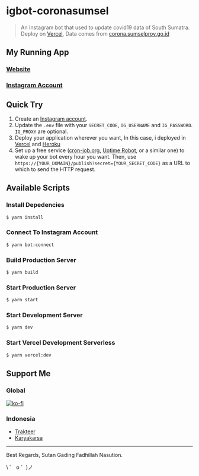 # igbot-coronasumsel

> An Instagram bot that used to update covid19 data of South Sumatra. Deploy on [Vercel](https://vercel.com), Data comes from [corona.sumselprov.go.id](https://corona.sumselprov.go.id)

## My Running App
### [Website](https://coronasumsel.sutanlab.id)
### [Instagram Account](https://instagram.com/corona.sumsel)

## Quick Try
1. Create an [Instagram account](https://www.instagram.com/accounts/emailsignup/).
2. Update the `.env` file with your `SECRET_CODE`, `IG_USERNAME` and `IG_PASSWORD`. `IG_PROXY` are optional.
3. Deploy your application wherever you want, In this case, i deployed in [Vercel](https://vercel.com) and [Heroku](https://www.heroku.com/)
4. Set up a free service ([cron-job.org](https://cron-job.org/en/), [Uptime Robot](https://uptimerobot.com/), or a similar one) to wake up your bot every hour you want. Then, use `https://{YOUR_DOMAIN}/publish?secret={YOUR_SECRET_CODE}` as a URL to which to send the HTTP request.

## Available Scripts
### Install Depedencies
```bash
$ yarn install
```

### Connect To Instagram Account
```bash
$ yarn bot:connect
```

### Build Production Server
```bash
$ yarn build
```

### Start Production Server
```bash
$ yarn start
```

### Start Development Server
```bash
$ yarn dev
```

### Start Vercel Development Serverless
```bash
$ yarn vercel:dev
```

## Support Me
### Global
[![ko-fi](https://www.ko-fi.com/img/githubbutton_sm.svg)](https://ko-fi.com/B0B71P7PB)
### Indonesia
- [Trakteer](https://trakteer.id/sutanlab)
- [Karyakarsa](https://karyakarsa.com/sutanlab)

---
Best Regards, Sutan Gading Fadhillah Nasution.

\ ゜ o ゜)ノ
